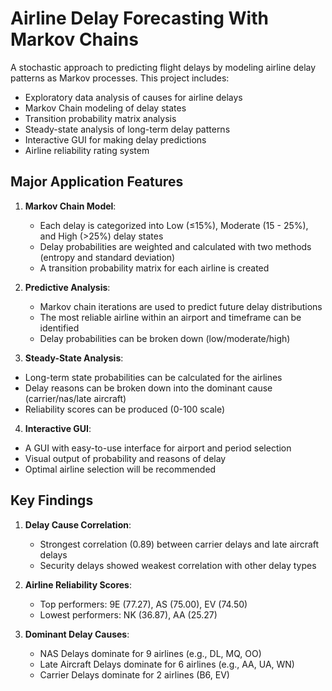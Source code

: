 # Airline Delay Forecasting With Markov Chains

A stochastic approach to predicting flight delays by modeling airline delay patterns as Markov processes. This project includes:
- Exploratory data analysis of causes for airline delays
- Markov Chain modeling of delay states
- Transition probability matrix analysis
- Steady-state analysis of long-term delay patterns
- Interactive GUI for making delay predictions
- Airline reliability rating system

## Major Application Features 

1. **Markov Chain Model**:
   - Each delay is categorized into Low (≤15%), Moderate (15 - 25%), and High (>25%) delay states
   - Delay probabilities are weighted and calculated with two methods (entropy and standard deviation)
   - A transition probability matrix for each airline is created

2. **Predictive Analysis**:
   - Markov chain iterations are used to predict future delay distributions
   - The most reliable airline within an airport and timeframe can be identified
   - Delay probabilities can be broken down (low/moderate/high) 

 3. **Steady-State Analysis**:
   - Long-term state probabilities can be calculated for the airlines
   - Delay reasons can be broken down into the dominant cause (carrier/nas/late aircraft)
   - Reliability scores can be produced (0-100 scale) 

 4. **Interactive GUI**:
   - A GUI with easy-to-use interface for airport and period selection
   - Visual output of probability and reasons of delay
   - Optimal airline selection will be recommended

## Key Findings

1. **Delay Cause Correlation**:
   - Strongest correlation (0.89) between carrier delays and late aircraft delays
   - Security delays showed weakest correlation with other delay types

2. **Airline Reliability Scores**:
   - Top performers: 9E (77.27), AS (75.00), EV (74.50)
   - Lowest performers: NK (36.87), AA (25.27)

3. **Dominant Delay Causes**:
   - NAS Delays dominate for 9 airlines (e.g., DL, MQ, OO)
   - Late Aircraft Delays dominate for 6 airlines (e.g., AA, UA, WN)
   - Carrier Delays dominate for 2 airlines (B6, EV)
